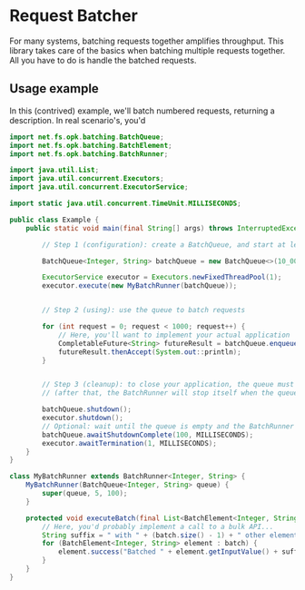 # Request Batcher

For many systems, batching requests together amplifies throughput. This library takes care of the basics when batching multiple requests together. All you have to do is handle the batched requests.


## Usage example

In this (contrived) example, we'll batch numbered requests, returning a description. In real scenario's, you'd 

````java
import net.fs.opk.batching.BatchQueue;
import net.fs.opk.batching.BatchElement;
import net.fs.opk.batching.BatchRunner;

import java.util.List;
import java.util.concurrent.Executors;
import java.util.concurrent.ExecutorService;

import static java.util.concurrent.TimeUnit.MILLISECONDS;

public class Example {
    public static void main(final String[] args) throws InterruptedException {

        // Step 1 (configuration): create a BatchQueue, and start at least one BatchRunner to consume it

        BatchQueue<Integer, String> batchQueue = new BatchQueue<>(10_000, 1, MILLISECONDS);

        ExecutorService executor = Executors.newFixedThreadPool(1);
        executor.execute(new MyBatchRunner(batchQueue));


        // Step 2 (using): use the queue to batch requests

        for (int request = 0; request < 1000; request++) {
            // Here, you'll want to implement your actual application
            CompletableFuture<String> futureResult = batchQueue.enqueue(request);
            futureResult.thenAccept(System.out::println);
        }


        // Step 3 (cleanup): to close your application, the queue must be shutdown
        // (after that, the BatchRunner will stop itself when the queue is empty)

        batchQueue.shutdown();
        executor.shutdown();
        // Optional: wait until the queue is empty and the BatchRunner has terminated.
        batchQueue.awaitShutdownComplete(100, MILLISECONDS);
        executor.awaitTermination(1, MILLISECONDS);
    }
}

class MyBatchRunner extends BatchRunner<Integer, String> {
    MyBatchRunner(BatchQueue<Integer, String> queue) {
        super(queue, 5, 100);
    }

    protected void executeBatch(final List<BatchElement<Integer, String>> batch) {
        // Here, you'd probably implement a call to a bulk API...
        String suffix = " with " + (batch.size() - 1) + " other elements";
        for (BatchElement<Integer, String> element : batch) {
            element.success("Batched " + element.getInputValue() + suffix);
        }
    }
}
````

